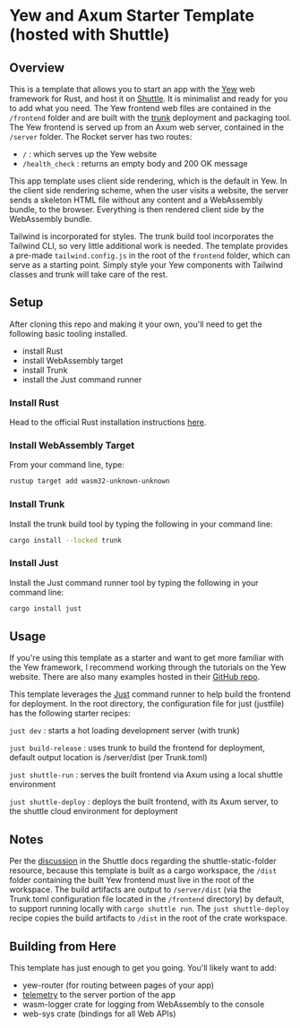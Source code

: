 # Yew and Axum Starter Template (hosted with Shuttle)

## Overview

This is a template that allows you to start an app with the [Yew](https://yew.rs) web framework for Rust, and host it on [Shuttle](https://shuttle.rs). It is minimalist and ready for you to add what you need. The Yew frontend web files are contained in the `/frontend` folder and are built with the [trunk](https://trunkrs.dev) deployment and packaging tool. The Yew frontend is served up from an Axum web server, contained in the `/server` folder. The Rocket server has two routes:

- `/` : which serves up the Yew website
- `/health_check` : returns an empty body and 200 OK message

This app template uses client side rendering, which is the default in Yew. In the client side rendering scheme, when the user visits a website, the server sends a skeleton HTML file without any content and a WebAssembly bundle, to the browser. Everything is then rendered client side by the WebAssembly bundle.

Tailwind is incorporated for styles. The trunk build tool incorporates the Tailwind CLI, so very little additional work is needed. The template provides a pre-made `tailwind.config.js` in the root of the `frontend` folder, which can serve as a starting point. Simply style your Yew components with Tailwind classes and trunk will take care of the rest.

## Setup

After cloning this repo and making it your own, you'll need to get the following basic tooling installed.

- install Rust
- install WebAssembly target
- install Trunk
- install the Just command runner

### Install Rust

Head to the official Rust installation instructions [here](https://www.rust-lang.org/tools/install).

### Install WebAssembly Target

From your command line, type:

```bash
rustup target add wasm32-unknown-unknown
```

### Install Trunk

Install the trunk build tool by typing the following in your command line:

```bash
cargo install --locked trunk
```

### Install Just

Install the Just command runner tool by typing the following in your command line:

```bash
cargo install just
```

## Usage

If you're using this template as a starter and want to get more familiar with the Yew framework, I recommend working through the tutorials on the Yew website. There are also many examples hosted in their [GitHub repo](https://github.com/yewstack/yew).

This template leverages the [Just](https://github.com/casey/just) command runner to help build the frontend for deployment. In the root directory, the configuration file for just (justfile) has the following starter recipes:

`just dev` : starts a hot loading development server (with trunk)

`just build-release` : uses trunk to build the frontend for deployment, default output location is /server/dist (per Trunk.toml)

`just shuttle-run` : serves the built frontend via Axum using a local shuttle environment

`just shuttle-deploy` : deploys the built frontend, with its Axum server, to the shuttle cloud environment for deployment

## Notes

Per the [discussion](https://docs.shuttle.rs/resources/shuttle-static-folder) in the Shuttle docs regarding the shuttle-static-folder resource, because this template is built as a cargo workspace, the `/dist` folder containing the built Yew frontend must live in the root of the workspace. The build artifacts are output to `/server/dist` (via the Trunk.toml configuration file located in the `/frontend` directory) by default, to support running locally with `cargo shuttle run`. The `just shuttle-deploy` recipe copies the build artifacts to `/dist` in the root of the crate workspace.

## Building from Here

This template has just enough to get you going. You'll likely want to add:

- yew-router (for routing between pages of your app)
- [telemetry](https://docs.shuttle.rs/introduction/telemetry) to the server portion of the app
- wasm-logger crate for logging from WebAssembly to the console
- web-sys crate (bindings for all Web APIs)
